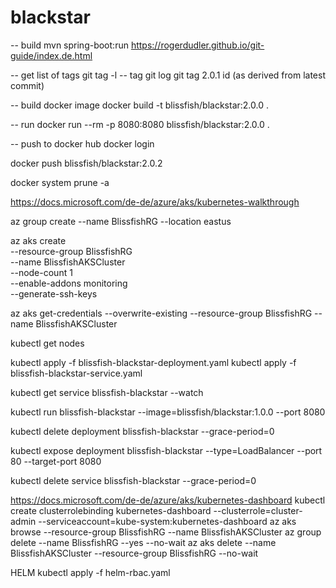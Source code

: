 # blackstar
-- build
mvn spring-boot:run
https://rogerdudler.github.io/git-guide/index.de.html 

-- get list of tags
git tag -l
-- tag
git log
git tag 2.0.1 id (as derived from latest commit)

-- build docker image
docker build -t blissfish/blackstar:2.0.0 .

-- run
docker run --rm -p 8080:8080 blissfish/blackstar:2.0.0 .

-- push to docker hub
docker login

docker push blissfish/blackstar:2.0.2

docker system prune -a





https://docs.microsoft.com/de-de/azure/aks/kubernetes-walkthrough

az group create --name BlissfishRG --location eastus

az aks create \
    --resource-group BlissfishRG \
    --name BlissfishAKSCluster \
    --node-count 1 \
    --enable-addons monitoring \
    --generate-ssh-keys
    
az aks get-credentials --overwrite-existing --resource-group BlissfishRG --name BlissfishAKSCluster

kubectl get nodes

kubectl apply -f blissfish-blackstar-deployment.yaml
kubectl apply -f blissfish-blackstar-service.yaml

kubectl get service blissfish-blackstar --watch

kubectl run blissfish-blackstar --image=blissfish/blackstar:1.0.0 --port 8080

kubectl delete deployment blissfish-blackstar --grace-period=0

kubectl expose deployment blissfish-blackstar --type=LoadBalancer --port 80 --target-port 8080

kubectl delete service blissfish-blackstar --grace-period=0

https://docs.microsoft.com/de-de/azure/aks/kubernetes-dashboard
kubectl create clusterrolebinding kubernetes-dashboard --clusterrole=cluster-admin --serviceaccount=kube-system:kubernetes-dashboard
az aks browse --resource-group BlissfishRG --name BlissfishAKSCluster
az group delete --name BlissfishRG --yes --no-wait
az aks delete --name BlissfishAKSCluster --resource-group BlissfishRG --no-wait

HELM
kubectl apply -f helm-rbac.yaml

